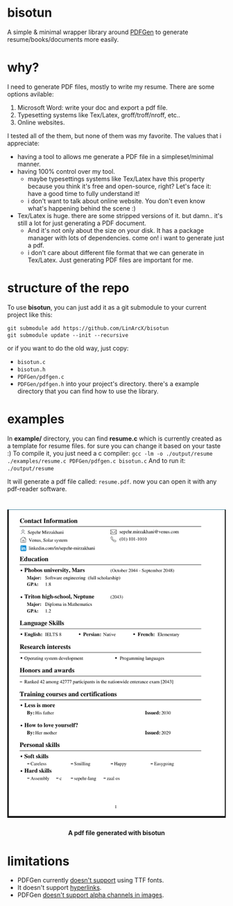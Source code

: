# bisotun
A simple & minimal wrapper library around [PDFGen](https://github.com/AndreRenaud/PDFGen) to generate resume/books/documents more easily.

# why?
I need to generate PDF files, mostly to write my resume. There are some options avilable:
1. Microsoft Word: write your doc and export a pdf file.
2. Typesetting systems like Tex/Latex, groff/troff/nroff, etc..
3. Online websites.

I tested all of the them, but none of them was my favorite. The values that i appreciate:
- having a tool to allows me generate a PDF file in a simpleset/minimal manner.
- having 100% control over my tool.
  - maybe typesettings systems like Tex/Latex have this property because you think it's free and open-source, right? Let's face it: have a good time to fully understand it!
  - i don't want to talk about online website. You don't even know what's happening behind the scene :) 
- Tex/Latex is huge. there are some stripped versions of it. but damn.. it's still a lot for just generating a PDF document.
  - And it's not only about the size on your disk. It has a package manager with lots of dependencies. come on! i want to generate just a pdf.
  - i don't care about different file format that we can generate in Tex/Latex. Just generating PDF files are important for me.

# structure of the repo
To use __bisotun__, you can just add it as a git submodule to your current project like this:

```
git submodule add https://github.com/LinArcX/bisotun
git submodule update --init --recursive
```

or if you want to do the old way, just copy:
- `bisotun.c`
- `bisotun.h`
- `PDFGen/pdfgen.c`
- `PDFGen/pdfgen.h`
into your project's directory. there's a example directory that you can find how to use the library.

# examples
In __example/__ directory, you can find __resume.c__ which is currently created as a template for resume files. for sure you can change it based on your taste :)
To compile it, you just need a c compiler:
  `gcc -lm -o ./output/resume ./examples/resume.c PDFGen/pdfgen.c bisotun.c`
And to run it:
  `./output/resume`

It will generate a pdf file called: `resume.pdf`. now you can open it with any pdf-reader software.

<h1 align="center">
	<img width="900" src="data/resume.png" alt="mpi">
    <br/>
    <h4 align="center">A pdf file generated with bisotun</a></h4>
</h1>

# limitations
- PDFGen currently [doesn't support](arbitrary) using TTF fonts.
- It doesn't support [hyperlinks](https://github.com/AndreRenaud/PDFGen/issues/148).
- PDFGen [doesn't support alpha channels in images](https://github.com/AndreRenaud/PDFGen/issues/149).
